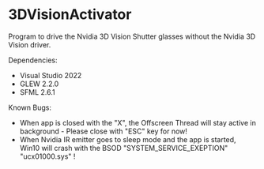 # 3DVisionActivator
Program to drive the Nvidia 3D Vision Shutter glasses without the Nvidia 3D Vision driver.

Dependencies:
- Visual Studio 2022
- GLEW 2.2.0
- SFML 2.6.1

Known Bugs:
- When app is closed with the "X", the Offscreen Thread will stay active in background - Please close with "ESC" key for now!
- When Nvidia IR emitter goes to sleep mode and the app is started, Win10 will crash with the BSOD "SYSTEM_SERVICE_EXEPTION" "ucx01000.sys" !
